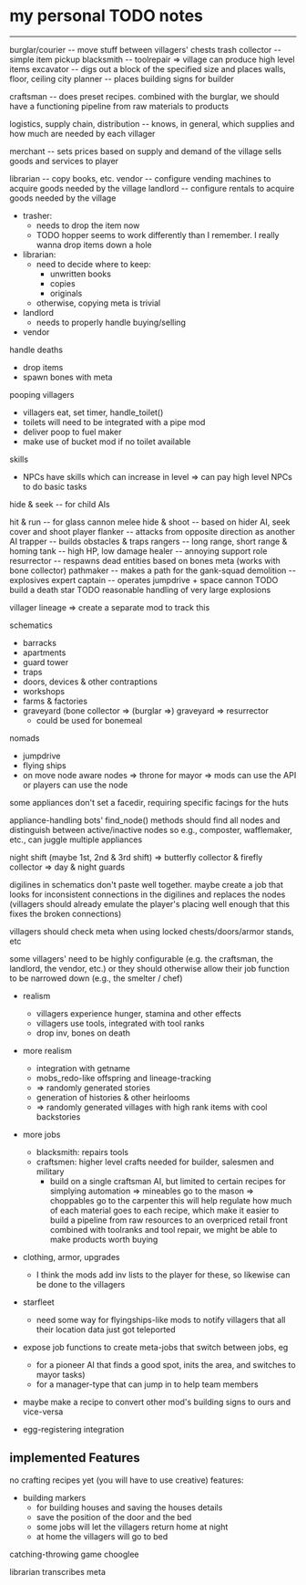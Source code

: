 # my personal TODO notes

-----

burglar/courier -- move stuff between villagers' chests
trash collector -- simple item pickup
blacksmith      -- toolrepair
  => village can produce high level items
excavator       -- digs out a block of the specified size and places walls, floor, ceiling
city planner    -- places building signs for builder

craftsman       -- does preset recipes. combined with the burglar, we should have a functioning pipeline from raw materials to products

logistics,
supply chain,
distribution    -- knows, in general, which supplies and how much are needed by each villager

merchant        -- sets prices based on supply and demand of the village
                   sells goods and services to player

librarian       -- copy books, etc.
vendor          -- configure vending machines to acquire goods needed by the village
landlord        -- configure rentals to acquire goods needed by the village

- trasher:
  - needs to drop the item now
  - TODO hopper seems to work differently than I remember. I really wanna drop items down a hole
- librarian:
  - need to decide where to keep:
    - unwritten books
    - copies
    - originals
  - otherwise, copying meta is trivial
- landlord
  - needs to properly handle buying/selling
- vendor

handle deaths
- drop items
- spawn bones with meta

pooping villagers
- villagers eat, set timer, handle_toilet()
- toilets will need to be integrated with a pipe mod
- deliver poop to fuel maker
- make use of bucket mod if no toilet available

skills
- NPCs have skills which can increase in level
=> can pay high level NPCs to do basic tasks


hide & seek  -- for child AIs

hit & run    -- for glass cannon melee
hide & shoot -- based on hider AI, seek cover and shoot player
flanker      -- attacks from opposite direction as another AI
trapper      -- builds obstacles & traps
rangers      -- long range, short range & homing
tank         -- high HP, low damage
healer       -- annoying support role
resurrector  -- respawns dead entities based on bones meta (works with bone collector)
pathmaker    -- makes a path for the gank-squad
demolition   -- explosives expert
captain      -- operates jumpdrive + space cannon TODO build a death star TODO reasonable handling of very large explosions



villager lineage => create a separate mod to track this



schematics
- barracks
- apartments
- guard tower
- traps
- doors, devices & other contraptions
- workshops
- farms & factories
- graveyard (bone collector => (burglar =>) graveyard => resurrector
  - could be used for bonemeal




nomads
- jumpdrive
- flying ships
- on move node aware nodes => throne for mayor => mods can use the API or players can use the node

some appliances don't set a facedir, requiring specific facings for the huts

appliance-handling bots' find_node() methods should find all nodes and distinguish between active/inactive nodes
so e.g., composter, wafflemaker, etc., can juggle multiple appliances



night shift (maybe 1st, 2nd & 3rd shift)
=> butterfly collector & firefly collector
=> day & night guards

digilines in schematics don\'t paste well together. maybe create a job that looks for inconsistent connections in the digilines and replaces the nodes (villagers should already emulate the player\'s placing well enough that this fixes the broken connections)


villagers should check meta when using locked chests/doors/armor stands, etc

some villagers' need to be highly configurable (e.g. the craftsman, the landlord, the vendor, etc.)
or they should otherwise allow their job function to be narrowed down (e.g., the smelter / chef)





* realism
  * villagers experience hunger, stamina and other effects
  * villagers use tools, integrated with tool ranks
  * drop inv, bones on death
* more realism
  * integration with getname
  * mobs_redo-like offspring and lineage-tracking
  * => randomly generated stories
  * generation of histories & other heirlooms
  * => randomly generated villages with high rank items with cool backstories
* more jobs
  * blacksmith: repairs tools
  * craftsmen:  higher level crafts needed for builder, salesmen and military
    * build on a single craftsman AI, but limited to certain recipes for simplying automation
      => mineables go to the mason
      => choppables go to the carpenter
      this will help regulate how much of each material goes to each recipe,
      which make it easier to build a pipeline from raw resources to an overpriced retail front
      combined with toolranks and tool repair, we might be able to make products worth buying
* clothing, armor, upgrades
  * I think the mods add inv lists to the player for these, so likewise can be done to the villagers
* starfleet
  * need some way for flyingships-like mods to notify villagers that all their location data just got teleported

* expose job functions to create meta-jobs that switch between jobs, eg
  * for a pioneer AI that finds a good spot, inits the area, and switches to mayor tasks)
  * for a manager-type that can jump in to help team members
* maybe make a recipe to convert other mod's building signs to ours and vice-versa
* egg-registering integration


## implemented Features
no crafting recipes yet (you will have to use creative)
features:
* building markers
  * for building houses and saving the houses details
  * save the position of the door and the bed
  * some jobs will let the villagers return home at night
  * at home the villagers will go to bed



catching-throwing game
chooglee




librarian transcribes meta
